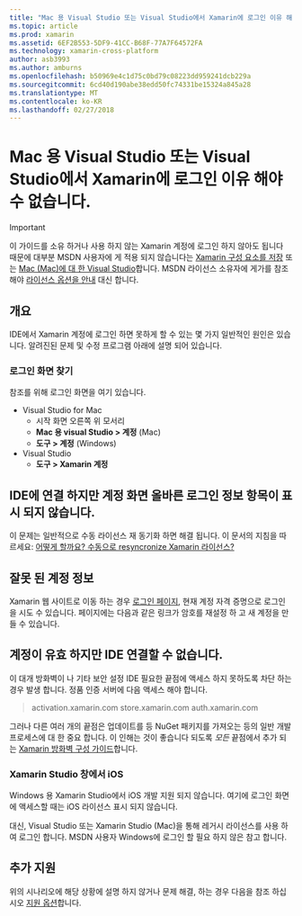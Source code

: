```yaml
---
title: "Mac 용 Visual Studio 또는 Visual Studio에서 Xamarin에 로그인 이유 해야 수 없습니다."
ms.topic: article
ms.prod: xamarin
ms.assetid: 6EF2B553-5DF9-41CC-B68F-77A7F64572FA
ms.technology: xamarin-cross-platform
author: asb3993
ms.author: amburns
ms.openlocfilehash: b50969e4c1d75c0bd79c08223dd959241dcb229a
ms.sourcegitcommit: 6cd40d190abe38edd50fc74331be15324a845a28
ms.translationtype: MT
ms.contentlocale: ko-KR
ms.lasthandoff: 02/27/2018
---
```

# <a name="why-cant-i-log-into-xamarin-in-visual-studio-or-visual-studio-for-mac"></a>Mac 용 Visual Studio 또는 Visual Studio에서 Xamarin에 로그인 이유 해야 수 없습니다.

> [!IMPORTANT]
> 이 가이드를 소유 하거나 사용 하지 않는 Xamarin 계정에 로그인 하지 않아도 됩니다 때문에 대부분 MSDN 사용자에 게 적용 되지 않습니다는 [Xamarin 구성 요소를 저장](https://components.xamarin.com/) 또는 [Mac (Mac)에 대 한 Visual Studio](~/cross-platform/get-started/requirements.md)합니다. MSDN 라이선스 소유자에 게가를 참조 해야 [라이선스 옵션을 안내](~/cross-platform/get-started/requirements.md) 대신 합니다.



## <a name="overview"></a>개요
IDE에서 Xamarin 계정에 로그인 하면 못하게 할 수 있는 몇 가지 일반적인 원인은 있습니다. 알려진된 문제 및 수정 프로그램 아래에 설명 되어 있습니다.

### <a name="finding-the-login-screen"></a>로그인 화면 찾기

참조를 위해 로그인 화면을 여기 있습니다.

- Visual Studio for Mac
   - 시작 화면 오른쪽 위 모서리
   - **Mac 용 visual Studio > 계정** (Mac)
   - **도구 > 계정** (Windows)
- Visual Studio
   - **도구 > Xamarin 계정**

## <a name="the-ide-is-connecting-but-the-account-screen-isnt-showing-correct-login-information"></a>IDE에 연결 하지만 계정 화면 올바른 로그인 정보 항목이 표시 되지 않습니다.

이 문제는 일반적으로 수동 라이선스 재 동기화 하면 해결 됩니다.
이 문서의 지침을 따르세요: [어떻게 할까요? 수동으로 resyncronize Xamarin 라이선스?](~/cross-platform/troubleshooting/legacy-licenses/resync-licenses.md)

## <a name="invalid-account-information"></a>잘못 된 계정 정보

Xamarin 웹 사이트로 이동 하는 경우 [로그인 페이지](https://store.xamarin.com/Login?from=%2faccount%2f), 현재 계정 자격 증명으로 로그인을 시도 수 있습니다.
페이지에는 다음과 같은 링크가 암호를 재설정 하 고 새 계정을 만들 수 있습니다.

## <a name="account-is-valid-but-the-ide-cant-connect"></a>계정이 유효 하지만 IDE 연결할 수 없습니다.

이 대개 방화벽이 나 기타 보안 설정 IDE 필요한 끝점에 액세스 하지 못하도록 차단 하는 경우 발생 합니다.
정품 인증 서버에 다음 액세스 해야 합니다.

> activation.xamarin.com store.xamarin.com auth.xamarin.com

그러나 다른 여러 개의 끝점은 업데이트를 등 NuGet 패키지를 가져오는 등의 일반 개발 프로세스에 대 한 중요 합니다. 이 인해는 것이 좋습니다 되도록 *모든* 끝점에서 추가 되는 [Xamarin 방화벽 구성 가이드](~/cross-platform/get-started/installation/firewall.md)합니다.

### <a name="ios-in-xamarin-studio-windows"></a>Xamarin Studio 창에서 iOS
Windows 용 Xamarin Studio에서 iOS 개발 지원 되지 않습니다. 여기에 로그인 화면에 액세스할 때는 iOS 라이선스 표시 되지 않습니다.

대신, Visual Studio 또는 Xamarin Studio (Mac)을 통해 레거시 라이선스를 사용 하 여 로그인 합니다. MSDN 사용자 Windows에 로그인 할 필요 하지 않은 참고 합니다.

## <a name="additional-support"></a>추가 지원

위의 시나리오에 해당 상황에 설명 하지 않거나 문제 해결, 하는 경우 다음을 참조 하십시오 [지원 옵션](https://www.xamarin.com/support)합니다.
